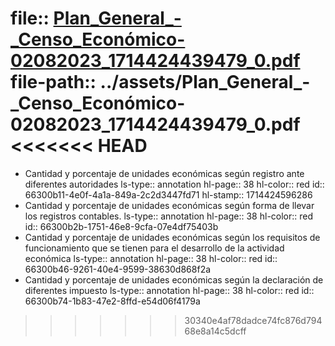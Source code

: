 file:: [Plan_General_-_Censo_Económico-02082023_1714424439479_0.pdf](../assets/Plan_General_-_Censo_Económico-02082023_1714424439479_0.pdf)
file-path:: ../assets/Plan_General_-_Censo_Económico-02082023_1714424439479_0.pdf
<<<<<<< HEAD
=======

- Cantidad y porcentaje de unidades económicas según registro ante diferentes autoridades
  ls-type:: annotation
  hl-page:: 38
  hl-color:: red
  id:: 66300b11-4e0f-4a1a-849a-2c2d3447fd71
  hl-stamp:: 1714424596286
- Cantidad y porcentaje de unidades económicas según forma de llevar los registros contables.
  ls-type:: annotation
  hl-page:: 38
  hl-color:: red
  id:: 66300b2b-1751-46e8-9cfa-07e4df75403b
- Cantidad y porcentaje de unidades económicas según los requisitos de funcionamiento que se tienen para el desarrollo de la actividad económica
  ls-type:: annotation
  hl-page:: 38
  hl-color:: red
  id:: 66300b46-9261-40e4-9599-38630d868f2a
- Cantidad y porcentaje de unidades económicas según la declaración de diferentes impuesto
  ls-type:: annotation
  hl-page:: 38
  hl-color:: red
  id:: 66300b74-1b83-47e2-8ffd-e54d06f4179a
>>>>>>> 30340e4af78dadce74fc876d79468e8a14c5dcff

